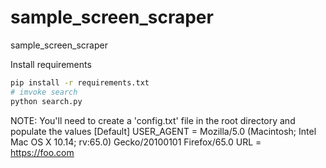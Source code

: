 # sample_screen_scraper
sample_screen_scraper

Install requirements
```bash
pip install -r requirements.txt
# imvoke search
python search.py
```

NOTE: You'll need to create a 'config.txt' file in the root directory and populate the values
[Default]
USER_AGENT = Mozilla/5.0 (Macintosh; Intel Mac OS X 10.14; rv:65.0) Gecko/20100101 Firefox/65.0
URL = https://foo.com
